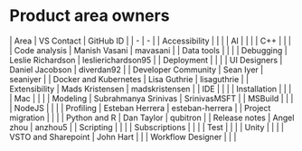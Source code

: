 # Product area owners

| Area | VS Contact | GitHub ID |
| - | - |
| Accessibility | | |
| AI | | |
| C++ | | |
| Code analysis | Manish Vasani | mavasani |
| Data tools | | |
| Debugging | Leslie Richardson | leslierichardson95 |
| Deployment | | |
| UI Designers | Daniel Jacobson | diverdan92 |
| Developer Community | Sean Iyer | seaniyer |
| Docker and Kubernetes | Lisa Guthrie | lisaguthrie |
| Extensibility | Mads Kristensen | madskristensen |
| IDE | | |
| Installation | | |
| Mac | | |
| Modeling | Subrahmanya Srinivas | SrinivasMSFT |
| MSBuild | | |
| NodeJS | | |
| Profiling | Esteban Herrera | esteban-herrera |
| Project migration | | |
| Python and R | Dan Taylor | qubitron |
| Release notes | Angel zhou | anzhou5 |
| Scripting | | |
| Subscriptions | | |
| Test | | |
| Unity | | |
| VSTO and Sharepoint | John Hart | |
| Workflow Designer | | |
